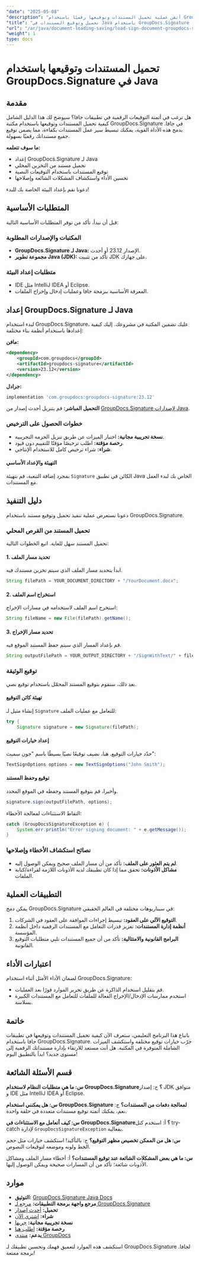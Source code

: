 ```yaml
---
"date": "2025-05-08"
"description": "أتقن عملية تحميل المستندات وتوقيعها رقميًا باستخدام GroupDocs.Signature لجافا. بسّط سير عمل مستنداتك مع هذا البرنامج التعليمي المفصل."
"title": "تحميل وتوقيع المستندات في Java باستخدام GroupDocs.Signature - دليل شامل"
"url": "/ar/java/document-loading-saving/load-sign-document-groupdocs-signature-java/"
"weight": 1
type: docs
---
```

# تحميل المستندات وتوقيعها باستخدام GroupDocs.Signature في Java

## مقدمة

هل ترغب في أتمتة التوقيعات الرقمية في تطبيقات جافا؟ سيوضح لك هذا الدليل الشامل كيفية تحميل المستندات وتوقيعها باستخدام مكتبة GroupDocs.Signature في جافا. بدمج هذه الأداة القوية، يمكنك تبسيط سير عمل المستندات بكفاءة، مما يضمن توقيع جميع مستنداتك رقميًا بسهولة.

**ما سوف تتعلمه:**
- إعداد GroupDocs.Signature لـ Java
- تحميل مستند من التخزين المحلي
- توقيع المستندات باستخدام التوقيعات النصية
- تحسين الأداء واستكشاف المشكلات الشائعة وإصلاحها

دعونا نقم بإعداد البيئة الخاصة بك للبدء!

## المتطلبات الأساسية
قبل أن نبدأ، تأكد من توفر المتطلبات الأساسية التالية:

### المكتبات والإصدارات المطلوبة
- **GroupDocs.Signature لـ Java:** الإصدار 23.12 أو أحدث.
- **مجموعة تطوير Java (JDK):** تأكد من تثبيت JDK على جهازك.

### متطلبات إعداد البيئة
- IDE مثل IntelliJ IDEA أو Eclipse.
- المعرفة الأساسية ببرمجة جافا وعمليات إدخال وإخراج الملفات.

## إعداد GroupDocs.Signature لـ Java
لبدء استخدام GroupDocs.Signature، عليك تضمين المكتبة في مشروعك. إليك كيفية إعدادها باستخدام أنظمة بناء مختلفة:

**مافن:**
```xml
<dependency>
    <groupId>com.groupdocs</groupId>
    <artifactId>groupdocs-signature</artifactId>
    <version>23.12</version>
</dependency>
```

**جرادل:**
```gradle
implementation 'com.groupdocs:groupdocs-signature:23.12'
```

**التحميل المباشر:**
قم بتنزيل أحدث إصدار من [GroupDocs.Signature لإصدارات Java](https://releases.groupdocs.com/signature/java/).

### خطوات الحصول على الترخيص
- **نسخة تجريبية مجانية:** اختبار الميزات عن طريق تنزيل الحزمة التجريبية.
- **رخصة مؤقتة:** اطلب ترخيصًا مؤقتًا للتقييم دون قيود.
- **شراء:** شراء ترخيص كامل للاستخدام الإنتاجي.

#### التهيئة والإعداد الأساسي
بمجرد إضافة التبعية، قم بتهيئة `Signature` الكائن في تطبيق Java الخاص بك لبدء العمل مع المستندات.

## دليل التنفيذ
دعونا نستعرض عملية تنفيذ تحميل وتوقيع مستند باستخدام GroupDocs.Signature.

### تحميل المستند من القرص المحلي
تحميل المستند سهل للغاية. اتبع الخطوات التالية:

#### 1. تحديد مسار الملف
ابدأ بتحديد مسار الملف الذي سيتم تخزين مستندك فيه.
```java
String filePath = YOUR_DOCUMENT_DIRECTORY + "/YourDocument.docx";
```

#### 2. استخراج اسم الملف
استخرج اسم الملف لاستخدامه في مسارات الإخراج:
```java
String fileName = new File(filePath).getName();
```

#### 3. تحديد مسار الإخراج
قم بإعداد المسار الذي سيتم حفظ المستند الموقع فيه.
```java
String outputFilePath = YOUR_OUTPUT_DIRECTORY + "/SignWithText/" + fileName;
```

### توقيع الوثيقة
بعد ذلك، سنقوم بتوقيع المستند المحمّل باستخدام توقيع نصي.

#### تهيئة كائن التوقيع
إنشاء مثيل لـ `Signature` للتعامل مع عمليات الملف:
```java
try {
    Signature signature = new Signature(filePath);
```

#### إعداد خيارات التوقيع
حدّد خيارات التوقيع. هنا، نضيف توقيعًا نصيًا بسيطًا باسم "جون سميث":
```java
TextSignOptions options = new TextSignOptions("John Smith");
```

#### توقيع وحفظ المستند
وأخيرا، قم بتوقيع المستند وحفظه في الموقع المحدد.
```java
signature.sign(outputFilePath, options);
```
التقاط الاستثناءات لمعالجة الأخطاء:
```java
catch (GroupDocsSignatureException e) {
    System.err.println("Error signing document: " + e.getMessage());
}
```

### نصائح استكشاف الأخطاء وإصلاحها
- **لم يتم العثور على الملف:** تأكد من أن مسار الملف صحيح ويمكن الوصول إليه.
- **مشاكل الأذونات:** تحقق مما إذا كان تطبيقك لديه الأذونات اللازمة لقراءة/كتابة الملفات.

## التطبيقات العملية
يمكن دمج GroupDocs.Signature في سيناريوهات مختلفة في العالم الحقيقي:
1. **التوقيع الآلي على العقود:** تبسيط إجراءات الموافقة على العقود في الشركات.
2. **أنظمة إدارة المستندات:** تعزيز قدرات التعامل مع المستندات الرقمية داخل أنظمة المؤسسة.
3. **البرامج القانونية والامتثالية:** تأكد من أن جميع المستندات تلبي متطلبات التوقيع القانونية.

## اعتبارات الأداء
لضمان الأداء الأمثل أثناء استخدام GroupDocs.Signature:
- قم بتقليل استخدام الذاكرة عن طريق تحرير الموارد فورًا بعد العمليات.
- استخدم ممارسات الإدخال/الإخراج الفعالة للملفات للتعامل مع المستندات الكبيرة بسلاسة.

## خاتمة
باتباع هذا البرنامج التعليمي، ستعرف الآن كيفية تحميل المستندات وتوقيعها في تطبيقات جافا باستخدام GroupDocs.Signature. جرّب خيارات توقيع مختلفة واستكشف الميزات الشاملة المتوفرة في المكتبة. هل أنت مستعد للارتقاء بإدارة مستنداتك الرقمية إلى مستوى جديد؟ ابدأ بالتطبيق اليوم!

## قسم الأسئلة الشائعة
**س: ما هي متطلبات النظام لاستخدام GroupDocs.Signature؟**
ج: إصدار JDK متوافق و IDE مثل IntelliJ IDEA أو Eclipse.

**س: هل يمكنني استخدام GroupDocs.Signature لمعالجة دفعات من المستندات؟**
ج: نعم، يمكنك أتمتة توقيع مستندات متعددة في حلقة واحدة.

**س: كيف أتعامل مع الاستثناءات في GroupDocs.Signature؟**
أ: استخدم كتل try-catch لإدارة `GroupDocsSignatureException` بفعالية.

**س: هل من الممكن تخصيص مظهر التوقيع؟**
ج: بالتأكيد! استكشف خيارات مثل حجم الخط ولونه وموضعه لتوقيعات النصوص.

**س: ما هي بعض المشكلات الشائعة عند توقيع المستندات؟**
أ: أخطاء مسار الملف ومشاكل الأذونات شائعة؛ تأكد من أن المسارات صحيحة ويمكن الوصول إليها.

## موارد
- **التوثيق:** [GroupDocs.Signature Java Docs](https://docs.groupdocs.com/signature/java/)
- **مرجع واجهة برمجة التطبيقات:** [مرجع لـ GroupDocs.Signature](https://reference.groupdocs.com/signature/java/)
- **تحميل:** [أحدث إصدار](https://releases.groupdocs.com/signature/java/)
- **شراء:** [اشتري الآن](https://purchase.groupdocs.com/buy)
- **نسخة تجريبية مجانية:** [جربها](https://releases.groupdocs.com/signature/java/)
- **رخصة مؤقتة:** [اطلب هنا](https://purchase.groupdocs.com/temporary-license/)
- **يدعم:** [منتدى GroupDocs](https://forum.groupdocs.com/c/signature/)

استكشف هذه الموارد لتعميق فهمك وتحسين تطبيقك لـ GroupDocs.Signature لجافا. برمجة ممتعة!